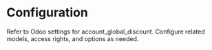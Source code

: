 # Configuration

Refer to Odoo settings for account_global_discount. Configure related models, access rights, and options as needed.
